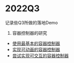 # 2022Q3
记录些Q3所做的落地Demo
1. 容器控制器的研究
- [使用最基本的容器控制器](https://github.com/dongpoRen/2022Q3/tree/stage1)
- [实现可动画的容器控制器](https://github.com/dongpoRen/2022Q3/tree/stage2)
- [尝试实现可交互的容器控制器](https://github.com/dongpoRen/2022Q3/tree/stage3)
